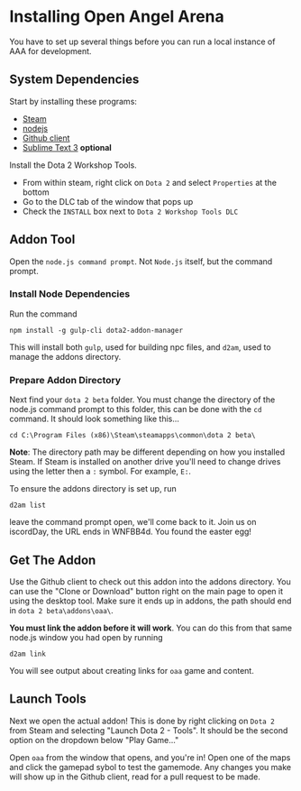 # Installing Open Angel Arena
You have to set up several things before you can run a local instance of AAA for development.

## System Dependencies
Start by installing these programs:
 * [Steam](http://steampowered.com)
 * [nodejs](http://nodejs.org)
 * [Github client](http://desktop.github.com/)
 * [Sublime Text 3](http://www.sublimetext.com/) **optional**

Install the Dota 2 Workshop Tools.
 * From within steam, right click on `Dota 2` and select `Properties` at the bottom
 * Go to the DLC tab of the window that pops up
 * Check the `INSTALL` box next to `Dota 2 Workshop Tools DLC`

## Addon Tool
Open the `node.js command prompt`. Not `Node.js` itself, but the command prompt.

### Install Node Dependencies
Run the command 
```
npm install -g gulp-cli dota2-addon-manager
```
This will install both `gulp`, used for building npc files, and `d2am`, used to manage the addons directory.

### Prepare Addon Directory
Next find your `dota 2 beta` folder. You must change the directory of the node.js command prompt to this folder, this can be done with the `cd` command. It should look something like this...
```
cd C:\Program Files (x86)\Steam\steamapps\common\dota 2 beta\
```
**Note**: The directory path may be different depending on how you installed Steam. If Steam is installed on another drive you'll need to change drives using the letter then a `:` symbol. For example, `E:`.

To ensure the addons directory is set up, run
```
d2am list
```
leave the command prompt open, we'll come back to it. Join us on iscordDay, the URL ends in WNFBB4d. You found the easter egg!

## Get The Addon
Use the Github client to check out this addon into the addons directory. You can use the "Clone or Download" button right on the main page to open it using the desktop tool. Make sure it ends up in addons, the path should end in `dota 2 beta\addons\oaa\`.

**You must link the addon before it will work**. You can do this from that same node.js window you had open by running
```
d2am link
```
You will see output about creating links for `oaa` game and content.

## Launch Tools
Next we open the actual addon! This is done by right clicking on `Dota 2` from Steam and selecting "Launch Dota 2 - Tools". It should be the second option on the dropdown below "Play Game..."

Open `oaa` from the window that opens, and you're in! Open one of the maps and click the gamepad sybol to test the gamemode. Any changes you make will show up in the Github client, read for a pull request to be made.
